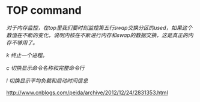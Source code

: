 # TOP command

*对于内存监控，在top里我们要时刻监控第五行swap交换分区的used，如果这个数值在不断的变化，说明内核在不断进行内存和swap的数据交换，这是真正的内存不够用了。*

*k 终止一个进程。*

*c 切换显示命令名称和完整命令行*

*l 切换显示平均负载和启动时间信息*

http://www.cnblogs.com/peida/archive/2012/12/24/2831353.html 
